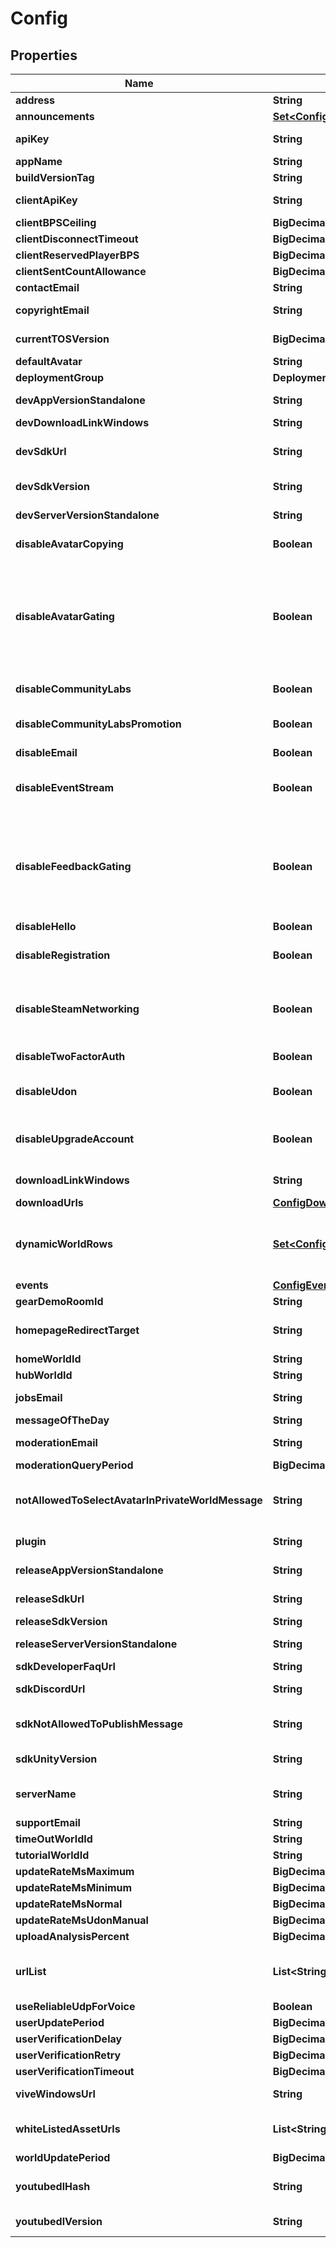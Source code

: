 

# Config


## Properties

Name | Type | Description | Notes
------------ | ------------- | ------------- | -------------
**address** | **String** | VRChat&#39;s office address |  [readonly]
**announcements** | [**Set&lt;ConfigAnnouncements&gt;**](ConfigAnnouncements.md) | Public Announcements |  [readonly]
**apiKey** | **String** | apiKey to be used for all other requests |  [readonly]
**appName** | **String** | Game name |  [readonly]
**buildVersionTag** | **String** | Build tag of the API server |  [readonly]
**clientApiKey** | **String** | apiKey to be used for all other requests |  [readonly]
**clientBPSCeiling** | **BigDecimal** | Unknown |  [optional]
**clientDisconnectTimeout** | **BigDecimal** | Unknown |  [optional]
**clientReservedPlayerBPS** | **BigDecimal** | Unknown |  [optional]
**clientSentCountAllowance** | **BigDecimal** | Unknown |  [optional]
**contactEmail** | **String** | VRChat&#39;s contact email |  [readonly]
**copyrightEmail** | **String** | VRChat&#39;s copyright-issues-related email |  [readonly]
**currentTOSVersion** | **BigDecimal** | Current version number of the Terms of Service |  [readonly]
**defaultAvatar** | **String** |  | 
**deploymentGroup** | **DeploymentGroup** |  | 
**devAppVersionStandalone** | **String** | Version number for game development build |  [readonly]
**devDownloadLinkWindows** | **String** | Developer Download link |  [readonly]
**devSdkUrl** | **String** | Link to download the development SDK, use downloadUrls instead |  [readonly]
**devSdkVersion** | **String** | Version of the development SDK |  [readonly]
**devServerVersionStandalone** | **String** | Version number for server development build |  [readonly]
**disableAvatarCopying** | **Boolean** | Toggles if copying avatars should be disabled | 
**disableAvatarGating** | **Boolean** | Toggles if avatar gating should be disabled. Avatar gating restricts uploading of avatars to people with the &#x60;system_avatar_access&#x60; Tag or &#x60;admin_avatar_access&#x60; Tag | 
**disableCommunityLabs** | **Boolean** | Toggles if the Community Labs should be disabled | 
**disableCommunityLabsPromotion** | **Boolean** | Toggles if promotion out of Community Labs should be disabled | 
**disableEmail** | **Boolean** | Unknown |  [optional]
**disableEventStream** | **Boolean** | Toggles if Analytics should be disabled (this sreportedly not used in the Client) | 
**disableFeedbackGating** | **Boolean** | Toggles if feedback gating should be disabled. Feedback gating restricts submission of feedback (reporting a World or User) to people with the &#x60;system_feedback_access&#x60; Tag. | 
**disableHello** | **Boolean** | Unknown |  [optional]
**disableRegistration** | **Boolean** | Toggles if new user account registration should be disabled | 
**disableSteamNetworking** | **Boolean** | Toggles if Steam Networking should be disabled. VRChat these days uses Photon Unity Networking (PUN) instead. | 
**disableTwoFactorAuth** | **Boolean** | Toggles if 2FA should be disabled. | 
**disableUdon** | **Boolean** | Toggles if Udon should be universally disabled in-game. | 
**disableUpgradeAccount** | **Boolean** | Toggles if account upgrading \&quot;linking with Steam/Oculus\&quot; should be disabled. | 
**downloadLinkWindows** | **String** | Download link for game on the Oculus Rift website. |  [readonly]
**downloadUrls** | [**ConfigDownloadUrls**](ConfigDownloadUrls.md) |  | 
**dynamicWorldRows** | [**Set&lt;ConfigDynamicWorldRows&gt;**](ConfigDynamicWorldRows.md) | Array of DynamicWorldRow objects, used by the game to display the list of world rows |  [readonly]
**events** | [**ConfigEvents**](ConfigEvents.md) |  | 
**gearDemoRoomId** | **String** | Unknown |  [readonly]
**homepageRedirectTarget** | **String** | Redirect target if you try to open the base API domain in your browser |  [readonly]
**homeWorldId** | **String** |  | 
**hubWorldId** | **String** |  | 
**jobsEmail** | **String** | VRChat&#39;s job application email |  [readonly]
**messageOfTheDay** | **String** | MOTD |  [readonly]
**moderationEmail** | **String** | VRChat&#39;s moderation related email |  [readonly]
**moderationQueryPeriod** | **BigDecimal** | Unknown | 
**notAllowedToSelectAvatarInPrivateWorldMessage** | **String** | Used in-game to notify a user they aren&#39;t allowed to select avatars in private worlds |  [readonly]
**plugin** | **String** | Extra [plugin](https://doc.photonengine.com/en-us/server/current/plugins/manual) to run in each instance |  [readonly]
**releaseAppVersionStandalone** | **String** | Version number for game release build |  [readonly]
**releaseSdkUrl** | **String** | Link to download the release SDK |  [readonly]
**releaseSdkVersion** | **String** | Version of the release SDK |  [readonly]
**releaseServerVersionStandalone** | **String** | Version number for server release build |  [readonly]
**sdkDeveloperFaqUrl** | **String** | Link to the developer FAQ |  [readonly]
**sdkDiscordUrl** | **String** | Link to the official VRChat Discord |  [readonly]
**sdkNotAllowedToPublishMessage** | **String** | Used in the SDK to notify a user they aren&#39;t allowed to upload avatars/worlds yet |  [readonly]
**sdkUnityVersion** | **String** | Unity version supported by the SDK |  [readonly]
**serverName** | **String** | Server name of the API server currently responding |  [readonly]
**supportEmail** | **String** | VRChat&#39;s support email |  [readonly]
**timeOutWorldId** | **String** |  | 
**tutorialWorldId** | **String** |  | 
**updateRateMsMaximum** | **BigDecimal** | Unknown |  [readonly]
**updateRateMsMinimum** | **BigDecimal** | Unknown |  [readonly]
**updateRateMsNormal** | **BigDecimal** | Unknown |  [readonly]
**updateRateMsUdonManual** | **BigDecimal** | Unknown |  [readonly]
**uploadAnalysisPercent** | **BigDecimal** | Unknown |  [readonly]
**urlList** | **List&lt;String&gt;** | List of allowed URLs that bypass the \&quot;Allow untrusted URL&#39;s\&quot; setting in-game |  [readonly]
**useReliableUdpForVoice** | **Boolean** | Unknown | 
**userUpdatePeriod** | **BigDecimal** | Unknown |  [readonly]
**userVerificationDelay** | **BigDecimal** | Unknown |  [readonly]
**userVerificationRetry** | **BigDecimal** | Unknown |  [readonly]
**userVerificationTimeout** | **BigDecimal** | Unknown |  [readonly]
**viveWindowsUrl** | **String** | Download link for game on the Steam website. |  [readonly]
**whiteListedAssetUrls** | **List&lt;String&gt;** | List of allowed URLs that are allowed to host avatar assets |  [readonly]
**worldUpdatePeriod** | **BigDecimal** | Unknown |  [readonly]
**youtubedlHash** | **String** | Currently used youtube-dl.exe hash in SHA-256-delimited format |  [readonly]
**youtubedlVersion** | **String** | Currently used youtube-dl.exe version |  [readonly]



